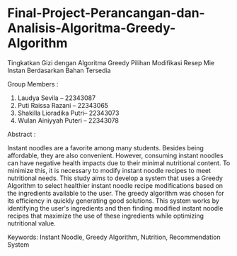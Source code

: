 # Final-Project-Perancangan-dan-Analisis-Algoritma-Greedy-Algorithm
Tingkatkan Gizi dengan Algoritma Greedy Pilihan Modifikasi Resep Mie Instan Berdasarkan Bahan Tersedia

Group Members :
1. Laudya Sevila – 22343087
2. Puti Raissa Razani – 22343065
3. Shakilla Lioradika Putri– 22343073
4. Wulan Ainiyyah Puteri – 22343078


Abstract :

Instant noodles are a favorite among many students. Besides being affordable, they are also convenient. However, consuming instant noodles can have negative health impacts due to their minimal nutritional content. To minimize this, it is necessary to modify instant noodle recipes to meet nutritional needs. This study aims to develop a system that uses a Greedy Algorithm to select healthier instant noodle recipe modifications based on the ingredients available to the user. The greedy algorithm was chosen for its efficiency in quickly generating good solutions. This system works by
identifying the user's ingredients and then finding modified instant noodle recipes that maximize the use of these ingredients while optimizing nutritional value.

Keywords: Instant Noodle, Greedy Algorithm, Nutrition, Recommendation System
